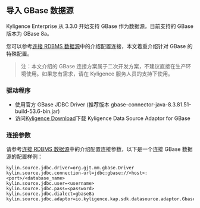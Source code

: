 ## 导入 GBase 数据源

Kyligence Enterprise 从 3.3.0 开始支持 GBase 作为数据源，目前支持的 GBase 版本为 GBase 8a。

您可以参考[连接 RDBMS 数据源](README.md)中的介绍配置连接，本文着重介绍针对 GBase 的特殊配置。

> 注：本文介绍的 GBase 连接方案属于二次开发方案，不建议直接在生产环境使用。如果您有需求，请在 Kyligence 服务人员的支持下使用。

### 驱动程序

- 使用官方 GBase JDBC Driver (推荐版本 gbase-connector-java-8.3.81.51-build-53.6-bin.jar)
- 访问[Kyligence Download](http://download.kyligence.io/#/addons)下载 Kyligence Data Source Adaptor for GBase

### 连接参数

请参考[连接 RDBMS 数据源](README.md)中的介绍配置连接参数，以下是一个连接 GBase 数据源的配置样例：

```properties
kylin.source.jdbc.driver=org.gjt.mm.gbase.Driver
kylin.source.jdbc.connection-url=jdbc:gbase://<host>:<port>/<database_name>
kylin.source.jdbc.user=<username>
kylin.source.jdbc.pass=<password>
kylin.source.jdbc.dialect=gbase8a
kylin.source.jdbc.adaptor=io.kyligence.kap.sdk.datasource.adaptor.Gbase8aAdaptor
```